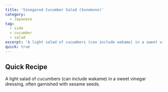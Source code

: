 ```yaml
---
title: 'Vinegared Cucumber Salad (Sunomono)'
category:
  - Japanese
tag:
  - side
  - cucumber
  - salad
excerpt: 'A light salad of cucumbers (can include wakame) in a sweet vinegar dressing, often garnished with sesame seeds.'
quick: true
---
```


## Quick Recipe

A light salad of cucumbers (can include wakame) in a sweet vinegar dressing, often garnished with sesame seeds.
